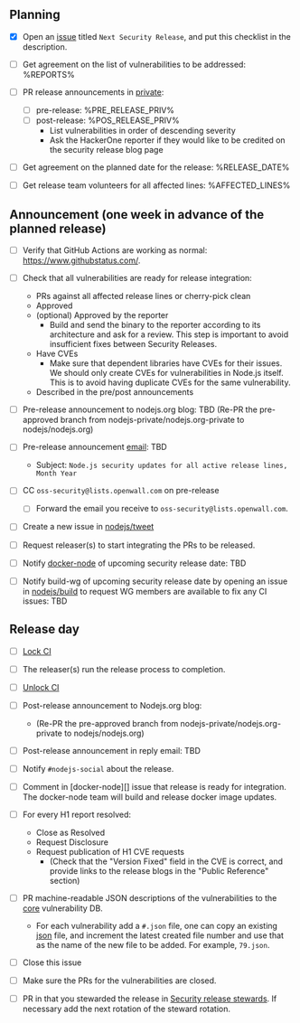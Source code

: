 ## Planning

* [X] Open an [issue](https://github.com/nodejs-private/node-private) titled
  `Next Security Release`, and put this checklist in the description.

* [ ] Get agreement on the list of vulnerabilities to be addressed:
%REPORTS%

* [ ] PR release announcements in [private](https://github.com/nodejs-private/nodejs.org-private):
  * [ ] pre-release: %PRE_RELEASE_PRIV%
  * [ ] post-release: %POS_RELEASE_PRIV%
    * List vulnerabilities in order of descending severity
    * Ask the HackerOne reporter if they would like to be credited on the
      security release blog page

* [ ] Get agreement on the planned date for the release: %RELEASE_DATE%

* [ ] Get release team volunteers for all affected lines:
%AFFECTED_LINES%

## Announcement (one week in advance of the planned release)

* [ ] Verify that GitHub Actions are working as normal: <https://www.githubstatus.com/>.

* [ ] Check that all vulnerabilities are ready for release integration:
  * PRs against all affected release lines or cherry-pick clean
  * Approved
  * (optional) Approved by the reporter
    * Build and send the binary to the reporter according to its architecture
      and ask for a review. This step is important to avoid insufficient fixes
      between Security Releases.
  * Have CVEs
    * Make sure that dependent libraries have CVEs for their issues. We should
      only create CVEs for vulnerabilities in Node.js itself. This is to avoid
      having duplicate CVEs for the same vulnerability.
  * Described in the pre/post announcements

* [ ] Pre-release announcement to nodejs.org blog: TBD
  (Re-PR the pre-approved branch from nodejs-private/nodejs.org-private to
  nodejs/nodejs.org)

* [ ] Pre-release announcement [email](https://groups.google.com/forum/#!forum/nodejs-sec): TBD
  * Subject: `Node.js security updates for all active release lines, Month Year`

* [ ] CC `oss-security@lists.openwall.com` on pre-release
  * [ ] Forward the email you receive to `oss-security@lists.openwall.com`.

* [ ] Create a new issue in [nodejs/tweet](https://github.com/nodejs/tweet/issues)

* [ ] Request releaser(s) to start integrating the PRs to be released.

* [ ] Notify [docker-node](https://github.com/nodejs/docker-node/issues) of upcoming security release date:  TBD

* [ ] Notify build-wg of upcoming security release date by opening an issue
  in [nodejs/build](https://github.com/nodejs/build/issues) to request WG members are available to fix any CI issues: TBD

## Release day

* [ ] [Lock CI](https://github.com/nodejs/build/blob/HEAD/doc/jenkins-guide.md#before-the-release)

* [ ] The releaser(s) run the release process to completion.

* [ ] [Unlock CI](https://github.com/nodejs/build/blob/HEAD/doc/jenkins-guide.md#after-the-release)

* [ ] Post-release announcement to Nodejs.org blog:
  * (Re-PR the pre-approved branch from nodejs-private/nodejs.org-private to
    nodejs/nodejs.org)

* [ ] Post-release announcement in reply email: TBD

* [ ] Notify `#nodejs-social` about the release.

* [ ] Comment in [docker-node][] issue that release is ready for integration.
  The docker-node team will build and release docker image updates.

* [ ] For every H1 report resolved:
  * Close as Resolved
  * Request Disclosure
  * Request publication of H1 CVE requests
    * (Check that the "Version Fixed" field in the CVE is correct, and provide
      links to the release blogs in the "Public Reference" section)

* [ ] PR machine-readable JSON descriptions of the vulnerabilities to the
  [core](https://github.com/nodejs/security-wg/tree/HEAD/vuln/core)
  vulnerability DB.
  * For each vulnerability add a `#.json` file, one can copy an existing
    [json](https://github.com/nodejs/security-wg/blob/0d82062d917cb9ddab88f910559469b2b13812bf/vuln/core/78.json)
    file, and increment the latest created file number and use that as the name
    of the new file to be added. For example, `79.json`.

* [ ] Close this issue

* [ ] Make sure the PRs for the vulnerabilities are closed.

* [ ] PR in that you stewarded the release in
  [Security release stewards](https://github.com/nodejs/node/blob/HEAD/doc/contributing/security-release-process.md#security-release-stewards).
  If necessary add the next rotation of the steward rotation.
